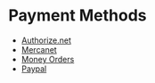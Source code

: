 # Payment Methods

* [Authorize.net](../sales/authorize.net.md)
* [Mercanet](../sales/mercanet.md)
* [Money Orders](../sales/mercanet.md)
* [Paypal](../sales/mercanet.md)

